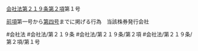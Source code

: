 [会社法第２１９条第２項](会社法＿＿＿＿第２１９条第２項)第１号

[前項](会社法＿＿＿＿第２１９条第１項)第一号から[第四号](会社法＿＿＿＿第２１９条第２項第４号)までに掲げる行為　当該株券発行会社


#会社法
#会社法/第２１９条
#会社法/第２１９条/第２項
#会社法/第２１９条/第２項/第１号
